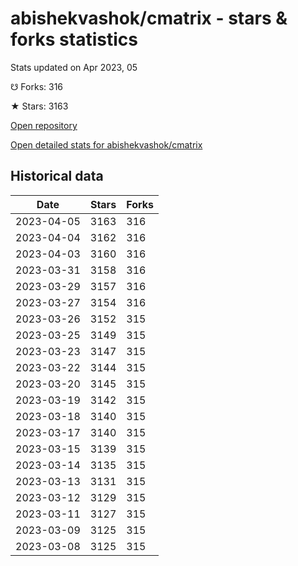 # abishekvashok/cmatrix - stars & forks statistics

Stats updated on Apr 2023, 05

☋ Forks: 316

★ Stars: 3163

[Open repository](https://github.com/abishekvashok/cmatrix)

[Open detailed stats for abishekvashok/cmatrix](https://reviewgithub.com/rep/abishekvashok/cmatrix)

## Historical data
| Date | Stars | Forks |
|------|-------|-------|
| 2023-04-05 | 3163 | 316 | 
| 2023-04-04 | 3162 | 316 | 
| 2023-04-03 | 3160 | 316 | 
| 2023-03-31 | 3158 | 316 | 
| 2023-03-29 | 3157 | 316 | 
| 2023-03-27 | 3154 | 316 | 
| 2023-03-26 | 3152 | 315 | 
| 2023-03-25 | 3149 | 315 | 
| 2023-03-23 | 3147 | 315 | 
| 2023-03-22 | 3144 | 315 | 
| 2023-03-20 | 3145 | 315 | 
| 2023-03-19 | 3142 | 315 | 
| 2023-03-18 | 3140 | 315 | 
| 2023-03-17 | 3140 | 315 | 
| 2023-03-15 | 3139 | 315 | 
| 2023-03-14 | 3135 | 315 | 
| 2023-03-13 | 3131 | 315 | 
| 2023-03-12 | 3129 | 315 | 
| 2023-03-11 | 3127 | 315 | 
| 2023-03-09 | 3125 | 315 | 
| 2023-03-08 | 3125 | 315 | 

